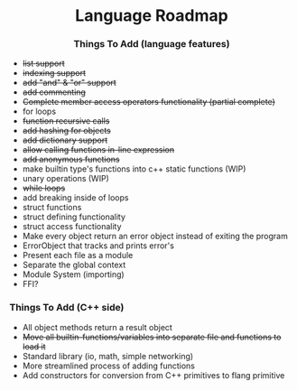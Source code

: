 <h1 style="text-align: center">Language Roadmap</h1>


### <p style="text-align: center">Things To Add (language features)</p>
- ~~list support~~
- ~~indexing support~~
- ~~add "and" & "or" support~~
- ~~add commenting~~
- ~~Complete member access operators functionality (partial complete)~~
- for loops
- ~~function recursive calls~~
- ~~add hashing for objects~~
- ~~add dictionary support~~
- ~~allow calling functions in-line expression~~
- ~~add anonymous functions~~
- make builtin type's functions into c++ static functions (WIP)
- unary operations (WIP)
- ~~while loops~~
- add breaking inside of loops
- struct functions
- struct defining functionality
- struct access functionality
- Make every object return an error object instead of exiting the program
- ErrorObject that tracks and prints error's
- Present each file as a module
- Separate the global context
- Module System (importing)
- FFI?



### Things To Add (C++ side)
- All object methods return a result object
- ~~Move all builtin-functions/variables into separate file and functions to load it~~
- Standard library (io, math, simple networking)
- More streamlined process of adding functions
- Add constructors for conversion from C++ primitives to flang primitive
